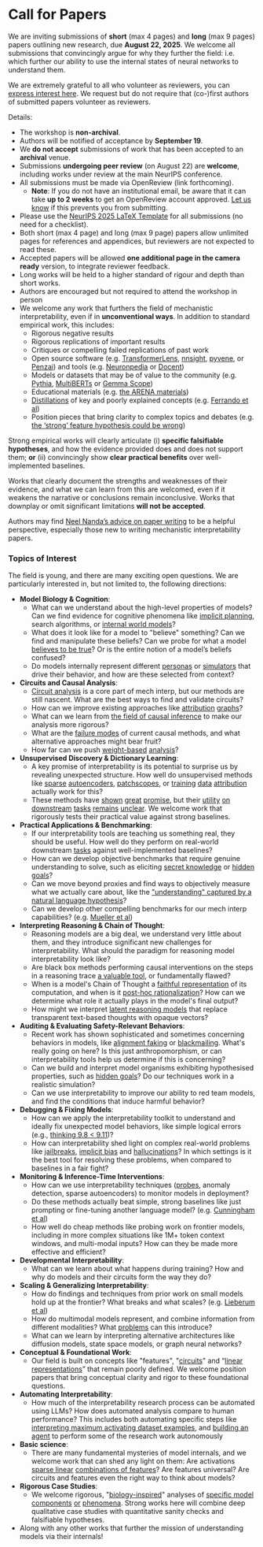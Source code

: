 # Call for Papers
We are inviting submissions of **short** (max 4 pages) and **long** (max 9 pages) papers outlining new research, due **August 22, 2025**. We welcome all submissions that convincingly argue for why they further the field: i.e. which further our ability to use the internal states of neural networks to understand them. 

We are extremely grateful to all who volunteer as reviewers, you can [express interest here](https://www.google.com/url?q=https://docs.google.com/forms/d/e/1FAIpQLSdiw1SJllzoTz_nqzDTzTOGb9DV3W_truQyh-WvYj_QGIi7Mg/viewform?usp%3Ddialog&sa=D&source=editors&ust=1752643209841177&usg=AOvVaw104QiQC0KlQDU4kTzhjcjw). We request but do not require that (co-)first authors of submitted papers volunteer as reviewers. 

Details: 
* The workshop is **non-archival**.
* Authors will be notified of acceptance by **September 19**.
* We **do not accept** submissions of work that has been accepted to an **archival** venue.
* Submissions **undergoing peer review** (on August 22) are **welcome**, including works under review at the main NeurIPS conference.
* All submissions must be made via OpenReview (link forthcoming).
  * **Note**: If you do not have an institutional email, be aware that it can take **up to 2 weeks** to get an OpenReview account approved. [Let us know](mailto:neurips2025@mechinterpworkshop.com) if this prevents you from submitting.
* Please use the [NeurIPS 2025 LaTeX Template](https://www.google.com/url?q=https://media.neurips.cc/Conferences/NeurIPS2025/Styles.zip&sa=D&source=editors&ust=1752643209843046&usg=AOvVaw1N9giTH4KUpKe2uLhXmZuK) for all submissions (no need for a checklist).
* Both short (max 4 page) and long (max 9 page) papers allow unlimited pages for references and appendices, but reviewers are not expected to read these.
* Accepted papers will be allowed **one additional page in the camera ready** version, to integrate reviewer feedback.
* Long works will be held to a higher standard of rigour and depth than short works.
* Authors are encouraged but not required to attend the workshop in person
* We welcome any work that furthers the field of mechanistic interpretability, even if in **unconventional ways**. In addition to standard empirical work, this includes:
  * Rigorous negative results
  * Rigorous replications of important results
  * Critiques or compelling failed replications of past work
  * Open source software (e.g. [TransformerLens](https://www.google.com/url?q=https://github.com/neelnanda-io/TransformerLens&sa=D&source=editors&ust=1752643209844852&usg=AOvVaw0_QZuJzla97FCkl48LXFLF), [nnsight](https://www.google.com/url?q=https://github.com/ndif-team/nnsight&sa=D&source=editors&ust=1752643209844952&usg=AOvVaw0P8lYXdfEm6994wpLochrU), [pyvene](https://www.google.com/url?q=https://github.com/stanfordnlp/pyvene/tree/main/pyvene/models/mlp&sa=D&source=editors&ust=1752643209845536&usg=AOvVaw3PQbpesL_fAaocF67Hl_aT), or [Penzai](https://www.google.com/url?q=https://github.com/google-deepmind/penzai&sa=D&source=editors&ust=1752643209845657&usg=AOvVaw1b8_2ATugnpNWkKJPuSr7E)) and tools (e.g. [Neuronpedia](https://www.google.com/url?q=http://neuronpedia.org&sa=D&source=editors&ust=1752643209845777&usg=AOvVaw0uWc2qJ-ZRjvoMbf19PXR2) or [Docent](https://www.google.com/url?q=https://transluce.org/introducing-docent&sa=D&source=editors&ust=1752643209845893&usg=AOvVaw0lVz94iaJ0MiuAaCq5po-z))
  * Models or datasets that may be of value to the community (e.g. [Pythia](https://www.google.com/url?q=https://arxiv.org/abs/2304.01373&sa=D&source=editors&ust=1752643209846136&usg=AOvVaw2IHkwrkXt7FnDZK8lQoXpZ), [MultiBERTs](https://www.google.com/url?q=https://arxiv.org/abs/2106.16163&sa=D&source=editors&ust=1752643209846227&usg=AOvVaw3RY8wDoMNj5BB7n2WySF0U) or [Gemma Scope](https://www.google.com/url?q=https://arxiv.org/abs/2408.05147&sa=D&source=editors&ust=1752643209846325&usg=AOvVaw1PhrVCw6uSCSO7FELjac6B))
  * Educational materials (e.g. [the ARENA materials](https://www.google.com/url?q=https://arena3-chapter1-transformer-interp.streamlit.app/&sa=D&source=editors&ust=1752643209846536&usg=AOvVaw1OosuJ-zjoh69Q0ydlqj_Y))
  * [Distillations](https://www.google.com/url?q=https://distill.pub/2017/research-debt/&sa=D&source=editors&ust=1752643209846680&usg=AOvVaw2R6e7Lhq1elACTPfHz7pEg) of key and poorly explained concepts (e.g. [Ferrando et al](https://www.google.com/url?q=https://arxiv.org/abs/2405.00208&sa=D&source=editors&ust=1752643209846852&usg=AOvVaw2IAE2V1ffSjdXZhLIGvokX))
  * Position pieces that bring clarity to complex topics and debates (e.g. [the ‘strong’ feature hypothesis could be wrong](https://www.google.com/url?q=https://www.alignmentforum.org/posts/tojtPCCRpKLSHBdpn/the-strong-feature-hypothesis-could-be-wrong&sa=D&source=editors&ust=1752643209847214&usg=AOvVaw2Zk8Goo3x2HKaMh_Wgt00p))

Strong empirical works will clearly articulate (i) **specific falsifiable hypotheses**, and how the evidence provided does and does not support them; **or** (ii) convincingly show **clear practical benefits** over well-implemented baselines. 

Works that clearly document the strengths and weaknesses of their evidence, and what we can learn from this are welcomed, even if it weakens the narrative or conclusions remain inconclusive. Works that downplay or omit significant limitations **will not be accepted**. 

Authors may find [Neel Nanda’s advice on paper writing](https://www.google.com/url?q=https://www.alignmentforum.org/posts/eJGptPbbFPZGLpjsp/highly-opinionated-advice-on-how-to-write-ml-papers&sa=D&source=editors&ust=1752643209848540&usg=AOvVaw2BMlSqY2uo4ysJf-edTC18) to be a helpful perspective, especially those new to writing mechanistic interpretability papers. 
### Topics of Interest
The field is young, and there are many exciting open questions. We are particularly interested in, but not limited to, the following directions: 
* **Model Biology & Cognition**:
  * What can we understand about the high-level properties of models? Can we find evidence for cognitive phenomena like [implicit planning](https://www.google.com/url?q=https://transformer-circuits.pub/2025/attribution-graphs/biology.html%23dives-poems&sa=D&source=editors&ust=1752643209849521&usg=AOvVaw0f9WRMWT1ZPHba_qDoY87q), search algorithms, or [internal world models](https://www.google.com/url?q=https://arxiv.org/abs/2210.13382&sa=D&source=editors&ust=1752643209849667&usg=AOvVaw1vHKQGKBE9Fg8cGySQ5z_u)?
  * What does it look like for a model to "believe" something? Can we find and manipulate these beliefs? Can we probe for what a model [believes to be true](https://www.google.com/url?q=https://arxiv.org/abs/2310.06824&sa=D&source=editors&ust=1752643209850057&usg=AOvVaw2UuJuAyP0kQK2IgywU5RWh)? Or is the entire notion of a model’s beliefs confused?
  * Do models internally represent different [personas](https://www.google.com/url?q=https://arxiv.org/abs/2406.12094&sa=D&source=editors&ust=1752643209850396&usg=AOvVaw3bLq1ehbCtHK9P3O7GjQtZ) or [simulators](https://www.google.com/url?q=https://www.nature.com/articles/s41586-023-06647-8&sa=D&source=editors&ust=1752643209850539&usg=AOvVaw1LMPthiFaDGIf2GF6nZ6NF) that drive their behavior, and how are these selected from context?
* **Circuits and Causal Analysis**:
  * [Circuit analysis](https://www.google.com/url?q=https://distill.pub/2020/circuits/zoom-in/&sa=D&source=editors&ust=1752643209850911&usg=AOvVaw3g3YPHUmqdbObLH855Nb63) is a core part of mech interp, but our methods are still nascent. What are the best ways to find and validate circuits?
  * How can we improve existing approaches like [attribution](https://www.google.com/url?q=https://arxiv.org/abs/2406.11944&sa=D&source=editors&ust=1752643209851341&usg=AOvVaw3gp0W4cuT-hAKhYpLEN0pk) [graphs](https://www.google.com/url?q=https://transformer-circuits.pub/2025/attribution-graphs/methods.html&sa=D&source=editors&ust=1752643209851519&usg=AOvVaw1Otlk8I1GCSSiA2iLJhifP)?
  * What can we learn from [the field of causal inference](https://www.google.com/url?q=https://arxiv.org/abs/2407.04690&sa=D&source=editors&ust=1752643209851739&usg=AOvVaw02smG6KYQY-fw6GJqtX1pu) to make our analysis more rigorous?
  * What are the [failure modes](https://www.google.com/url?q=https://arxiv.org/abs/2307.15771&sa=D&source=editors&ust=1752643209851997&usg=AOvVaw02u-Fv2REGr352tY5Fgdi-) of current causal methods, and what alternative approaches might bear fruit?
  * How far can we push [weight-based](https://www.google.com/url?q=https://arxiv.org/abs/2301.05217&sa=D&source=editors&ust=1752643209852265&usg=AOvVaw2UlK2eJgBwlC-kVJc7En2t) [analysis](https://www.google.com/url?q=https://arxiv.org/abs/2410.08417&sa=D&source=editors&ust=1752643209852360&usg=AOvVaw3PapjNA7pQ_r_wTI18kgWm)?
* **Unsupervised Discovery & Dictionary Learning**:
  * A key promise of interpretability is its potential to surprise us by revealing unexpected structure. How well do unsupervised methods like [sparse](https://www.google.com/url?q=https://arxiv.org/abs/2103.15949&sa=D&source=editors&ust=1752643209852892&usg=AOvVaw1nMCkJgp3aXpIn2Ws0SbGT) [autoencoders](https://www.google.com/url?q=https://transformer-circuits.pub/2023/monosemantic-features&sa=D&source=editors&ust=1752643209853016&usg=AOvVaw1tn7h0HDBgkvNdGOEmXe2G), [patch](https://www.google.com/url?q=https://arxiv.org/abs/2401.06102&sa=D&source=editors&ust=1752643209853101&usg=AOvVaw24gNSEZgID6SJzeNmeOTAU)[scopes](https://www.google.com/url?q=https://arxiv.org/abs/2403.10949v2&sa=D&source=editors&ust=1752643209853166&usg=AOvVaw0ES5J3JtN0qOTTvIkHugya), or [training](https://www.google.com/url?q=https://proceedings.mlr.press/v70/koh17a?ref%3Dhttps://githubhelp.com&sa=D&source=editors&ust=1752643209853304&usg=AOvVaw2OIVIIayjDx9w2BNw9L5qO) [data](https://www.google.com/url?q=https://arxiv.org/abs/2308.03296&sa=D&source=editors&ust=1752643209853409&usg=AOvVaw0ehErGvc1x6BOwJNx0HVVK) [attribution](https://www.google.com/url?q=https://arxiv.org/abs/2205.11482&sa=D&source=editors&ust=1752643209853527&usg=AOvVaw15262MXvo4zavDoLdxl94h) actually work for this?
  * These methods have [shown](https://www.google.com/url?q=https://transformer-circuits.pub/2024/scaling-monosemanticity/index.html&sa=D&source=editors&ust=1752643209853810&usg=AOvVaw0HQNrCmwEtnIT6rGIZ1oI4) [great](https://www.google.com/url?q=https://transformer-circuits.pub/2025/attribution-graphs/biology.html&sa=D&source=editors&ust=1752643209853965&usg=AOvVaw0EpAKUo3en6ggAznY0o0q0) [promise](https://www.google.com/url?q=https://arxiv.org/abs/2503.10965&sa=D&source=editors&ust=1752643209854058&usg=AOvVaw0wYdyZmcsI4uGkrv3f-h9g), but their [utility](https://www.google.com/url?q=https://arxiv.org/abs/2502.16681&sa=D&source=editors&ust=1752643209854157&usg=AOvVaw1PyCYcb4XNYe1mvR1jwTyq) [on](https://www.google.com/url?q=https://www.tilderesearch.com/blog/sieve&sa=D&source=editors&ust=1752643209854244&usg=AOvVaw0aPfnPdER4eTW5bgMdWTRa) [downstream](https://www.google.com/url?q=https://arxiv.org/abs/2501.17148&sa=D&source=editors&ust=1752643209854334&usg=AOvVaw2Mix0UqO7jqc_FXDrSI2bv) [tasks](https://www.google.com/url?q=https://transformer-circuits.pub/2024/features-as-classifiers/index.html&sa=D&source=editors&ust=1752643209854447&usg=AOvVaw0k8JTI3oib77DRFrmCN-vk) [remains](https://www.google.com/url?q=https://arxiv.org/abs/2502.04382&sa=D&source=editors&ust=1752643209854562&usg=AOvVaw2o-5R3Q1QtRj2-6iVLW1PD) [unclear](https://www.google.com/url?q=https://www.alignmentforum.org/posts/4uXCAJNuPKtKBsi28/negative-results-for-saes-on-downstream-tasks&sa=D&source=editors&ust=1752643209854762&usg=AOvVaw3xRahbD7yxd_OwhkkR8CDF). We welcome work that rigorously tests their practical value against strong baselines.
* **Practical Applications & Benchmarking**:
  * If our interpretability tools are teaching us something real, they should be useful. How well do they perform on real-world downstream [tasks](https://www.google.com/url?q=https://www.lesswrong.com/posts/wGRnzCFcowRCrpX4Y/downstream-applications-as-validation-of-interpretability&sa=D&source=editors&ust=1752643209855406&usg=AOvVaw1gCV3U4SM5P-utLWDALRuw) against well-implemented baselines?
  * How can we develop objective benchmarks that require genuine understanding to solve, such as eliciting [secret knowledge](https://www.google.com/url?q=https://arxiv.org/abs/2505.14352&sa=D&source=editors&ust=1752643209855741&usg=AOvVaw1yALhNf0Lo_t3LRqa3O5R3) or [hidden goals](https://www.google.com/url?q=https://arxiv.org/abs/2503.10965&sa=D&source=editors&ust=1752643209855892&usg=AOvVaw0dLHC55xBnqfIR8QUvnkMm)?
  * Can we move beyond proxies and find ways to objectively measure what we actually care about, like the ["understanding" captured by a natural language hypothesis](https://www.google.com/url?q=https://arxiv.org/abs/2502.04382&sa=D&source=editors&ust=1752643209856449&usg=AOvVaw14veWo6x9E-Y33QcqlEqRP)?
  * Can we develop other compelling benchmarks for our mech interp capabilities? (e.g. [Mueller et al](https://www.google.com/url?q=https://arxiv.org/abs/2504.13151&sa=D&source=editors&ust=1752643209856872&usg=AOvVaw2TLLNHPbwTHXWQCntHzGcr))
* **Interpreting Reasoning & Chain of Thought**:
  * Reasoning models are a big deal, we understand very little about them, and they introduce significant new challenges for interpretability. What should the paradigm for reasoning model interpretability look like?
  * Are black box methods performing causal interventions on the steps in a reasoning trace [a valuable tool](https://www.google.com/url?q=https://arxiv.org/abs/2506.19143&sa=D&source=editors&ust=1752643209857850&usg=AOvVaw3ilb8xGcbNxVkJzES2NS6p), or fundamentally flawed?
  * When is a model's Chain of Thought a [faithful representation](https://www.google.com/url?q=https://arxiv.org/abs/2305.04388&sa=D&source=editors&ust=1752643209858184&usg=AOvVaw27Qdy4jW534k285Pd_pgF-) of its computation, and when is it [post-hoc rationalization](https://www.google.com/url?q=https://arxiv.org/abs/2503.08679&sa=D&source=editors&ust=1752643209858410&usg=AOvVaw2ZddoIMBwTDqC2begXyUoD)? How can we determine what role it actually plays in the model's final output?
  * How might we interpret [latent reasoning models](https://www.google.com/url?q=https://arxiv.org/abs/2412.06769&sa=D&source=editors&ust=1752643209858823&usg=AOvVaw2E6wOqqznJUuwNkO3t7kW-) that replace transparent text-based thoughts with opaque vectors?
* **Auditing & Evaluating Safety-Relevant Behaviors**:
  * Recent work has shown sophisticated and sometimes concerning behaviors in models, like [alignment faking](https://www.google.com/url?q=https://arxiv.org/abs/2412.14093&sa=D&source=editors&ust=1752643209859575&usg=AOvVaw2XThdcToG1e2rmPT1kQLqk) or [blackmailing](https://www.google.com/url?q=https://www.anthropic.com/research/agentic-misalignment&sa=D&source=editors&ust=1752643209859754&usg=AOvVaw0wtWWauwBjaXgfqT0XjeTY). What's really going on here? Is this just anthropomorphism, or can interpretability tools help us determine if this is concerning?
  * Can we build and interpret model organisms exhibiting hypothesised properties, such as [hidden goals](https://www.google.com/url?q=https://arxiv.org/abs/2503.10965&sa=D&source=editors&ust=1752643209860440&usg=AOvVaw3cl1eQOw0-7hz27lsXppl2)? Do our techniques work in a realistic simulation?
  * Can we use interpretability to improve our ability to red team models, and find the conditions that induce harmful behavior?
* **Debugging & Fixing Models**:
  * How can we apply the interpretability toolkit to understand and ideally fix unexpected model behaviors, like simple logical errors (e.g., [thinking 9.8 < 9.11](https://www.google.com/url?q=https://transluce.org/observability-interface&sa=D&source=editors&ust=1752643209861608&usg=AOvVaw2x7Hc4CM3U-OGk7fTlKZvE))?
  * How can interpretability shed light on complex real-world problems like [jailbreaks](https://www.google.com/url?q=https://transformer-circuits.pub/2025/attribution-graphs/biology.html%23dives-jailbreak&sa=D&source=editors&ust=1752643209862049&usg=AOvVaw0z-YtkfIbv3_15se6xHKR3), [implicit bias](https://www.google.com/url?q=https://arxiv.org/abs/2506.10922&sa=D&source=editors&ust=1752643209862200&usg=AOvVaw0RwDkhlRciToRdn8y1p9ZY) and [hallucinations](https://www.google.com/url?q=https://arxiv.org/abs/2411.14257&sa=D&source=editors&ust=1752643209862353&usg=AOvVaw32niqjmV-94btRTuEzFsjx)? In which settings is it the best tool for resolving these problems, when compared to baselines in a fair fight?
* **Monitoring & Inference-Time Interventions**:
  * How can we use interpretability techniques ([probes](https://www.google.com/url?q=https://arxiv.org/abs/2102.12452&sa=D&source=editors&ust=1752643209863052&usg=AOvVaw2egOxRMOecerhIeH7UDndn), anomaly detection, sparse autoencoders) to monitor models in deployment?
  * Do these methods actually beat simple, strong baselines like just prompting or fine-tuning another language model? (e.g. [Cunningham et al](https://www.google.com/url?q=https://alignment.anthropic.com/2025/cheap-monitors/&sa=D&source=editors&ust=1752643209863650&usg=AOvVaw2OhJsxGUawNMmgJFdf15mT))
  * How well do cheap methods like probing work on frontier models, including in more complex situations like 1M+ token context windows, and multi-modal inputs? How can they be made more effective and efficient?
* **Developmental Interpretability**:
  * What can we learn about what happens during training? How and why do models and their circuits form the way they do?
* **Scaling & Generalizing Interpretability**:
  * How do findings and techniques from prior work on small models hold up at the frontier? What breaks and what scales? (e.g. [Lieberum et al](https://www.google.com/url?q=https://arxiv.org/abs/2307.09458&sa=D&source=editors&ust=1752643209865370&usg=AOvVaw1SZrfwpd3TIpu5pplPiE2q))
  * How do multimodal models represent, and combine information from different modalities? What [problems](https://www.google.com/url?q=https://openreview.net/pdf?id%3DVUhRdZp8ke&sa=D&source=editors&ust=1752643209865821&usg=AOvVaw14onjFil2vtt2RAYfOVWLr) can this introduce?
  * What can we learn by interpreting alternative architectures like diffusion models, state space models, or graph neural networks?
* **Conceptual & Foundational Work**:
  * Our field is built on concepts like "features", "[circuits](https://www.google.com/url?q=https://distill.pub/2020/circuits/zoom-in/&sa=D&source=editors&ust=1752643209866762&usg=AOvVaw13FWowyukCRqm0tJClkRBB)" and “[linear representations](https://www.google.com/url?q=https://transformer-circuits.pub/2024/july-update/index.html%23linear-representations&sa=D&source=editors&ust=1752643209867023&usg=AOvVaw1l9a9mEc-9L4fMXtiCxSp6)” that remain poorly defined. We welcome position papers that bring conceptual clarity and rigor to these foundational questions.
* **Automating Interpretability**:
  * How much of the interpretability research process can be automated using LLMs? How does automated analysis compare to human performance? This includes both automating specific steps like [interpreting maximum activating dataset examples](https://www.google.com/url?q=https://openaipublic.blob.core.windows.net/neuron-explainer/paper/index.html&sa=D&source=editors&ust=1752643209868327&usg=AOvVaw07Q4pjYQHM1XYhoW3w-WbZ), and [building an agent](https://www.google.com/url?q=https://arxiv.org/abs/2404.14394&sa=D&source=editors&ust=1752643209868489&usg=AOvVaw0Mfb2ZyPGXfLUUCioViwZI) to perform some of the research work autonomously
* **Basic science**:
  * There are many fundamental mysteries of model internals, and we welcome work that can shed any light on them: Are activations [sparse linear](https://www.google.com/url?q=https://arxiv.org/abs/1601.03764&sa=D&source=editors&ust=1752643209869325&usg=AOvVaw2J6agg3VQJMjZM5iR-kHmy) [combinations of features](https://www.google.com/url?q=https://transformer-circuits.pub/2022/toy_model/index.html&sa=D&source=editors&ust=1752643209869546&usg=AOvVaw0TTYiGjn2tkicnJeKLdVjk)? Are features universal? Are circuits and features even the right way to think about models?
* **Rigorous Case Studies**:
  * We welcome rigorous, "[biology-inspired](https://www.google.com/url?q=https://distill.pub/2020/circuits/curve-circuits/&sa=D&source=editors&ust=1752643209870281&usg=AOvVaw1Pqr1rSf7PMzN4P4XgrOyx)" analyses of [specific model](https://www.google.com/url?q=https://arxiv.org/abs/2310.04625&sa=D&source=editors&ust=1752643209870471&usg=AOvVaw05VAxkQ1kAqfp20x7BKz14) [components](https://www.google.com/url?q=https://transformer-circuits.pub/2024/scaling-monosemanticity/index.html&sa=D&source=editors&ust=1752643209870670&usg=AOvVaw3MstnTkifM6Xn2TWKE_Wbd) [or](https://www.google.com/url?q=https://arxiv.org/abs/2305.01610&sa=D&source=editors&ust=1752643209870807&usg=AOvVaw3tP-WMy1warlCAzNz1gir7) [phenomena](https://www.google.com/url?q=https://arxiv.org/abs/2306.09346&sa=D&source=editors&ust=1752643209870949&usg=AOvVaw0fpQIHTpd9KM_AgXvZVokM). Strong works here will combine deep qualitative case studies with quantitative sanity checks and falsifiable hypotheses.
* Along with any other works that further the mission of understanding models via their internals!